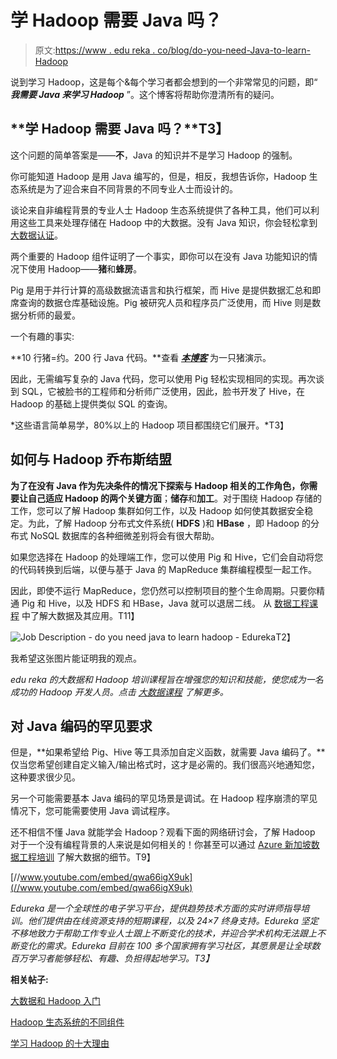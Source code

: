 # 学 Hadoop 需要 Java 吗？

> 原文:[https://www . edu reka . co/blog/do-you-need-Java-to-learn-Hadoop](https://www.edureka.co/blog/do-you-need-java-to-learn-hadoop)

说到学习 Hadoop，这是每个&每个学习者都会想到的一个非常常见的问题，即“ ***我需要 Java 来学习 Hadoop*** ”。这个博客将帮助你澄清所有的疑问。

## **学 Hadoop 需要 Java 吗？**T3】

这个问题的简单答案是——**不**，Java 的知识并不是学习 Hadoop 的强制。

你可能知道 Hadoop 是用 Java 编写的，但是，相反，我想告诉你，Hadoop 生态系统是为了迎合来自不同背景的不同专业人士而设计的。

谈论来自非编程背景的专业人士 Hadoop 生态系统提供了各种工具，他们可以利用这些工具来处理存储在 Hadoop 中的大数据。没有 Java 知识，你会轻松拿到[大数据认证](https://www.edureka.co/blog/top-big-data-certifications)。

两个重要的 Hadoop 组件证明了一个事实，即你可以在没有 Java 功能知识的情况下使用 Hadoop——**猪**和**蜂房**。

Pig 是用于并行计算的高级数据流语言和执行框架，而 Hive 是提供数据汇总和即席查询的数据仓库基础设施。Pig 被研究人员和程序员广泛使用，而 Hive 则是数据分析师的最爱。

一个有趣的事实:

**10 行猪=约。200 行 Java 代码。**查看 ***<u>[本博客](https://www.edureka.co/blog/pig-tutorial/)</u>*** 为一只猪演示。

因此，无需编写复杂的 Java 代码，您可以使用 Pig 轻松实现相同的实现。再次谈到 SQL，它被脸书的工程师和分析师广泛使用，因此，脸书开发了 Hive，在 Hadoop 的基础上提供类似 SQL 的查询。

*这些语言简单易学，80%以上的 Hadoop 项目都围绕它们展开。*T3】

## **如何与 Hadoop 乔布斯结盟**

**为了在没有 Java 作为先决条件的情况下探索与 Hadoop 相关的工作角色，你需要让自己适应 Hadoop 的两个关键方面**；**储存**和**加工**。对于围绕 Hadoop 存储的工作，您可以了解 Hadoop 集群如何工作，以及 Hadoop 如何使其数据安全稳定。为此，了解 Hadoop 分布式文件系统( **HDFS** )和 **HBase** ，即 Hadoop 的分布式 NoSQL 数据库的各种细微差别将会有很大帮助。

如果您选择在 Hadoop 的处理端工作，您可以使用 Pig 和 Hive，它们会自动将您的代码转换到后端，以便与基于 Java 的 MapReduce 集群编程模型一起工作。

因此，即使不运行 MapReduce，您仍然可以控制项目的整个生命周期。只要你精通 Pig 和 Hive，以及 HDFS 和 HBase，Java 就可以退居二线。  从 [数据工程课程](https://www.edureka.co/microsoft-azure-data-engineering-certification-course) 中了解大数据及其应用。T11】

![Job Description - do you need java to learn hadoop - Edureka](../Images/23532f716d4e874c8392b34f1f1f956e.png)T2】

我希望这张图片能证明我的观点。

*edu reka 的大数据和 Hadoop 培训课程旨在增强您的知识和技能，使您成为一名成功的 Hadoop 开发人员。点击 <u>[大数据课程](https://www.edureka.co/big-data-and-hadoop)</u> 了解更多。*

## **对 Java 编码的罕见要求**

但是，**如果希望给 Pig、Hive 等工具添加自定义函数，就需要 Java 编码了。**仅当您希望创建自定义输入/输出格式时，这才是必需的。我们很高兴地通知您，这种要求很少见。

另一个可能需要基本 Java 编码的罕见场景是调试。在 Hadoop 程序崩溃的罕见情况下，您可能需要使用 Java 调试程序。

还不相信不懂 Java 就能学会 Hadoop？观看下面的网络研讨会，了解 Hadoop 对于一个没有编程背景的人来说是如何相关的！你甚至可以通过 [Azure 新加坡数据工程培训](https://www.edureka.co/microsoft-azure-data-engineering-certification-course-singapore) 了解大数据的细节。T9】

[//www.youtube.com/embed/qwa66igX9uk](//www.youtube.com/embed/qwa66igX9uk)

*Edureka 是一个全球性的电子学习平台，提供趋势技术方面的实时讲师指导培训。他们提供由在线资源支持的短期课程，以及 24×7 终身支持。Edureka 坚定不移地致力于帮助工作专业人士跟上不断变化的技术，并迎合学术机构无法跟上不断变化的需求。Edureka 目前在 100 多个国家拥有学习社区，其愿景是让全球数百万学习者能够轻松、有趣、负担得起地学习。T3】*

**相关帖子:**

[大数据和 Hadoop 入门](https://www.edureka.co/blog/big-data-tutorial)

[Hadoop 生态系统的不同组件](https://www.edureka.co/blog/hadoop-ecosystem)

[学习 Hadoop 的十大理由](https://www.edureka.co/blog/10-reasons-to-learn-hadoop/)